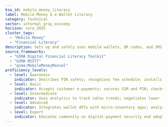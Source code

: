 ```yaml
---
ksa_id: mobile_money_literacy
label: Mobile-Money & e-Wallet Literacy
category: Technical
sector: informal_gray_economy
horizon: core_2025
cluster_tags:
  - "Mobile Money"
  - "Financial Literacy"
description: Sets up and safely uses mobile wallets, QR codes, and SMS banking to receive payments, transfer funds, and build transaction history.
source_frameworks:
  - "GSMA Digital Financial Literacy Toolkit"
  - "GSMA MISTT" 
  - "gsma:MobileMoneyManual"
proficiency_levels:
  - level: Awareness
    indicator: Describes PIN safety; recognises fee schedule; installs wallet app and performs test transfer.
  - level: Basic
    indicator: Accepts customer e-payments; secures SIM and PIN; checks balance.
  - level: Intermediate
    indicator: Uses analytics to track sales trends; negotiates lower fees; pays bills; saves in mobile wallet; resolves errors via call center.
  - level: Advanced
    indicator: Integrates wallet APIs with micro-inventory apps; analyses SMS statements; tracks business expenses.
  - level: Expert
    indicator: Educates community on digital-payment security and adoption; partners with agents; advocates consumer-protection..
---
```


